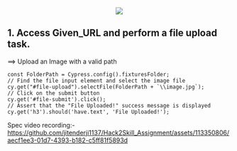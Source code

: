 <div align="center"><img src="https://hack2skill.com/brandguidelines/assets/images/H2S_Gradient_Logo.svg" /></div>



##  1. Access Given_URL and perform a file upload task.


==> Upload an Image with a valid path
```
const FolderPath = Cypress.config().fixturesFolder;
// Find the file input element and select the image file
cy.get("#file-upload").selectFile(FolderPath + `\\image.jpg`);
// Click on the submit button
cy.get('#file-submit').click();
// Assert that the "File Uploaded!" success message is displayed
cy.get('h3').should('have.text', 'File Uploaded!');
```

Spec video recording:-
https://github.com/jitenderji1137/Hack2Skill_Assignment/assets/113350806/aecf1ee3-01d7-4393-b182-c5ff81f5893d


